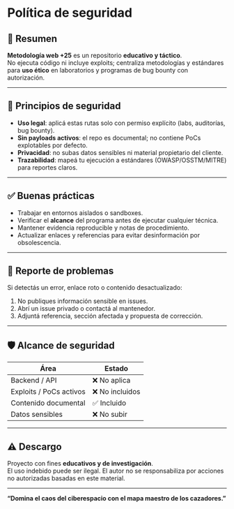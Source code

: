 # Política de seguridad

## 🧠 Resumen
**Metodología web +25** es un repositorio **educativo y táctico**.  
No ejecuta código ni incluye exploits; centraliza metodologías y estándares para **uso ético** en laboratorios y programas de bug bounty con autorización.

---

## 🔐 Principios de seguridad
- **Uso legal**: aplicá estas rutas solo con permiso explícito (labs, auditorías, bug bounty).  
- **Sin payloads activos**: el repo es documental; no contiene PoCs explotables por defecto.  
- **Privacidad**: no subas datos sensibles ni material propietario del cliente.  
- **Trazabilidad**: mapeá tu ejecución a estándares (OWASP/OSSTM/MITRE) para reportes claros.

---

## ✅ Buenas prácticas
- Trabajar en entornos aislados o sandboxes.  
- Verificar el **alcance** del programa antes de ejecutar cualquier técnica.  
- Mantener evidencia reproducible y notas de procedimiento.  
- Actualizar enlaces y referencias para evitar desinformación por obsolescencia.

---

## 🐛 Reporte de problemas
Si detectás un error, enlace roto o contenido desactualizado:
1) No publiques información sensible en issues.  
2) Abrí un issue privado o contactá al mantenedor.  
3) Adjuntá referencia, sección afectada y propuesta de corrección.

---

## 🛡️ Alcance de seguridad

| Área                     | Estado         |
|-------------------------|----------------|
| Backend / API           | ❌ No aplica   |
| Exploits / PoCs activos | ❌ No incluidos|
| Contenido documental    | ✅ Incluido    |
| Datos sensibles         | ❌ No subir    |

---

## ⚠️ Descargo
Proyecto con fines **educativos y de investigación**.  
El uso indebido puede ser ilegal. El autor no se responsabiliza por acciones no autorizadas basadas en este material.

---

**“Domina el caos del ciberespacio con el mapa maestro de los cazadores.”**
